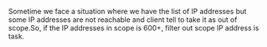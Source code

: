 Sometime we face a situation where we have the list of IP addresses but some IP addresses are not reachable and client tell to take it as out of scope.So, if the IP addresses in scope is 600+, filter out scope IP address is task.